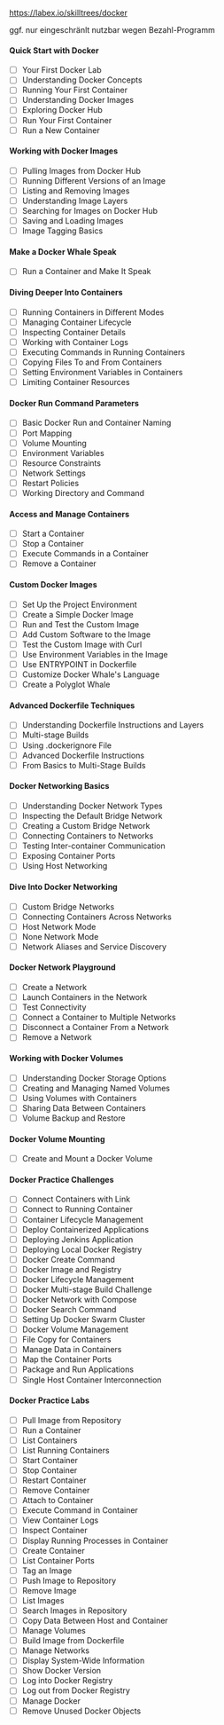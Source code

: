 https://labex.io/skilltrees/docker

ggf. nur eingeschränlt nutzbar wegen Bezahl-Programm

#### **Quick Start with Docker**
- [ ] Your First Docker Lab  
- [ ] Understanding Docker Concepts  
- [ ] Running Your First Container  
- [ ] Understanding Docker Images  
- [ ] Exploring Docker Hub  
- [ ] Run Your First Container  
- [ ] Run a New Container  

#### **Working with Docker Images**
- [ ] Pulling Images from Docker Hub  
- [ ] Running Different Versions of an Image  
- [ ] Listing and Removing Images  
- [ ] Understanding Image Layers  
- [ ] Searching for Images on Docker Hub  
- [ ] Saving and Loading Images  
- [ ] Image Tagging Basics  

#### **Make a Docker Whale Speak**
- [ ] Run a Container and Make It Speak  

#### **Diving Deeper Into Containers**
- [ ] Running Containers in Different Modes  
- [ ] Managing Container Lifecycle  
- [ ] Inspecting Container Details  
- [ ] Working with Container Logs  
- [ ] Executing Commands in Running Containers  
- [ ] Copying Files To and From Containers  
- [ ] Setting Environment Variables in Containers  
- [ ] Limiting Container Resources  

#### **Docker Run Command Parameters**
- [ ] Basic Docker Run and Container Naming  
- [ ] Port Mapping  
- [ ] Volume Mounting  
- [ ] Environment Variables  
- [ ] Resource Constraints  
- [ ] Network Settings  
- [ ] Restart Policies  
- [ ] Working Directory and Command  

#### **Access and Manage Containers**
- [ ] Start a Container  
- [ ] Stop a Container  
- [ ] Execute Commands in a Container  
- [ ] Remove a Container  

#### **Custom Docker Images**
- [ ] Set Up the Project Environment  
- [ ] Create a Simple Docker Image  
- [ ] Run and Test the Custom Image  
- [ ] Add Custom Software to the Image  
- [ ] Test the Custom Image with Curl  
- [ ] Use Environment Variables in the Image  
- [ ] Use ENTRYPOINT in Dockerfile  
- [ ] Customize Docker Whale's Language  
- [ ] Create a Polyglot Whale  

#### **Advanced Dockerfile Techniques**
- [ ] Understanding Dockerfile Instructions and Layers  
- [ ] Multi-stage Builds  
- [ ] Using .dockerignore File  
- [ ] Advanced Dockerfile Instructions  
- [ ] From Basics to Multi-Stage Builds  

#### **Docker Networking Basics**
- [ ] Understanding Docker Network Types  
- [ ] Inspecting the Default Bridge Network  
- [ ] Creating a Custom Bridge Network  
- [ ] Connecting Containers to Networks  
- [ ] Testing Inter-container Communication  
- [ ] Exposing Container Ports  
- [ ] Using Host Networking  

#### **Dive Into Docker Networking**
- [ ] Custom Bridge Networks  
- [ ] Connecting Containers Across Networks  
- [ ] Host Network Mode  
- [ ] None Network Mode  
- [ ] Network Aliases and Service Discovery  

#### **Docker Network Playground**
- [ ] Create a Network  
- [ ] Launch Containers in the Network  
- [ ] Test Connectivity  
- [ ] Connect a Container to Multiple Networks  
- [ ] Disconnect a Container From a Network  
- [ ] Remove a Network  

#### **Working with Docker Volumes**
- [ ] Understanding Docker Storage Options  
- [ ] Creating and Managing Named Volumes  
- [ ] Using Volumes with Containers  
- [ ] Sharing Data Between Containers  
- [ ] Volume Backup and Restore  

#### **Docker Volume Mounting**
- [ ] Create and Mount a Docker Volume  

#### **Docker Practice Challenges**
- [ ] Connect Containers with Link  
- [ ] Connect to Running Container  
- [ ] Container Lifecycle Management  
- [ ] Deploy Containerized Applications  
- [ ] Deploying Jenkins Application  
- [ ] Deploying Local Docker Registry  
- [ ] Docker Create Command  
- [ ] Docker Image and Registry  
- [ ] Docker Lifecycle Management  
- [ ] Docker Multi-stage Build Challenge  
- [ ] Docker Network with Compose  
- [ ] Docker Search Command  
- [ ] Setting Up Docker Swarm Cluster  
- [ ] Docker Volume Management  
- [ ] File Copy for Containers  
- [ ] Manage Data in Containers  
- [ ] Map the Container Ports  
- [ ] Package and Run Applications  
- [ ] Single Host Container Interconnection  

#### **Docker Practice Labs**
- [ ] Pull Image from Repository  
- [ ] Run a Container  
- [ ] List Containers  
- [ ] List Running Containers  
- [ ] Start Container  
- [ ] Stop Container  
- [ ] Restart Container  
- [ ] Remove Container  
- [ ] Attach to Container  
- [ ] Execute Command in Container  
- [ ] View Container Logs  
- [ ] Inspect Container  
- [ ] Display Running Processes in Container  
- [ ] Create Container  
- [ ] List Container Ports  
- [ ] Tag an Image  
- [ ] Push Image to Repository  
- [ ] Remove Image  
- [ ] List Images  
- [ ] Search Images in Repository  
- [ ] Copy Data Between Host and Container  
- [ ] Manage Volumes  
- [ ] Build Image from Dockerfile  
- [ ] Manage Networks  
- [ ] Display System-Wide Information  
- [ ] Show Docker Version  
- [ ] Log into Docker Registry  
- [ ] Log out from Docker Registry  
- [ ] Manage Docker  
- [ ] Remove Unused Docker Objects  
